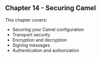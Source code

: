Chapter 14 - Securing Camel
---------------------------

This chapter covers:

- Securing your Camel configuration
- Transport security
- Encryption and decryption
- Signing messages
- Authentication and authorization